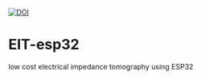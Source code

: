 [![DOI](https://zenodo.org/badge/DOI/10.5281/zenodo.14224912.svg)](https://doi.org/10.5281/zenodo.14224912)
# EIT-esp32
low cost electrical impedance tomography using ESP32
